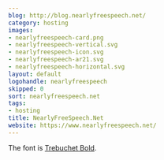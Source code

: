 ```yaml
---
blog: http://blog.nearlyfreespeech.net/
category: hosting
images:
- nearlyfreespeech-card.png
- nearlyfreespeech-vertical.svg
- nearlyfreespeech-icon.svg
- nearlyfreespeech-ar21.svg
- nearlyfreespeech-horizontal.svg
layout: default
logohandle: nearlyfreespeech
skipped: 0
sort: nearlyfreespeech.net
tags:
- hosting
title: NearlyFreeSpeech.Net
website: https://www.nearlyfreespeech.net/
---
```


The font is [Trebuchet Bold](http://www.myfonts.com/fonts/ascender/trebuchet/bold/?ref=vectorlogozone).
